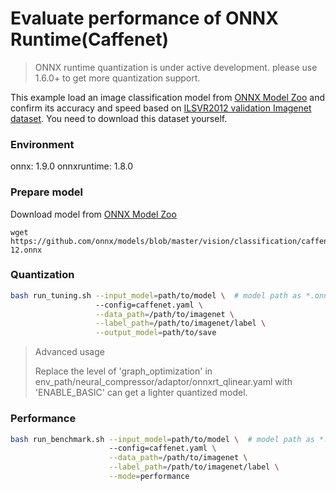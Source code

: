 # Evaluate performance of ONNX Runtime(Caffenet) 
>ONNX runtime quantization is under active development. please use 1.6.0+ to get more quantization support. 

This example load an image classification model from [ONNX Model Zoo](https://github.com/onnx/models) and confirm its accuracy and speed based on [ILSVR2012 validation Imagenet dataset](http://www.image-net.org/challenges/LSVRC/2012/downloads). You need to download this dataset yourself.

### Environment
onnx: 1.9.0
onnxruntime: 1.8.0

### Prepare model
Download model from [ONNX Model Zoo](https://github.com/onnx/models)

```shell
wget https://github.com/onnx/models/blob/master/vision/classification/caffenet/model/caffenet-12.onnx
```

### Quantization

```bash
bash run_tuning.sh --input_model=path/to/model \  # model path as *.onnx
                   --config=caffenet.yaml \
                   --data_path=/path/to/imagenet \
                   --label_path=/path/to/imagenet/label \
                   --output_model=path/to/save
```

> Advanced usage
> 
> Replace the level of 'graph_optimization' in env_path/neural_compressor/adaptor/onnxrt_qlinear.yaml with 'ENABLE_BASIC' can get a lighter quantized model.

### Performance 

```bash
bash run_benchmark.sh --input_model=path/to/model \  # model path as *.onnx
                      --config=caffenet.yaml \
                      --data_path=/path/to/imagenet \
                      --label_path=/path/to/imagenet/label \
                      --mode=performance
```

